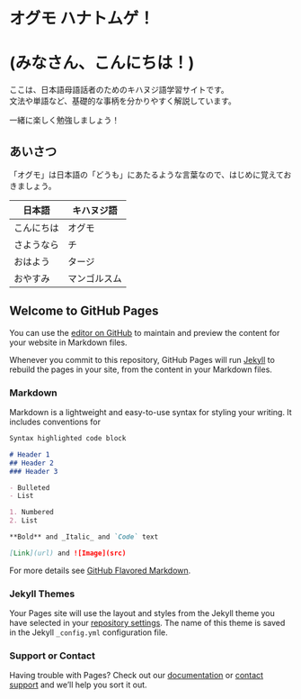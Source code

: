 # オグモ ハナトムゲ！
# (みなさん、こんにちは！)

ここは、日本語母語話者のためのキハヌジ語学習サイトです。  
文法や単語など、基礎的な事柄を分かりやすく解説しています。

一緒に楽しく勉強しましょう！

## あいさつ

「オグモ」は日本語の「どうも」にあたるような言葉なので、はじめに覚えておきましょう。

| 日本語 | キハヌジ語 |
|-------|----------|
| こんにちは | オグモ |
| さようなら | チ |
| おはよう | タージ |
| おやすみ | マンゴルスム |

## Welcome to GitHub Pages

You can use the [editor on GitHub](https://github.com/tily/kihwanujish/edit/gh-pages/index.md) to maintain and preview the content for your website in Markdown files.

Whenever you commit to this repository, GitHub Pages will run [Jekyll](https://jekyllrb.com/) to rebuild the pages in your site, from the content in your Markdown files.

### Markdown

Markdown is a lightweight and easy-to-use syntax for styling your writing. It includes conventions for

```markdown
Syntax highlighted code block

# Header 1
## Header 2
### Header 3

- Bulleted
- List

1. Numbered
2. List

**Bold** and _Italic_ and `Code` text

[Link](url) and ![Image](src)
```

For more details see [GitHub Flavored Markdown](https://guides.github.com/features/mastering-markdown/).

### Jekyll Themes

Your Pages site will use the layout and styles from the Jekyll theme you have selected in your [repository settings](https://github.com/tily/kihwanujish/settings). The name of this theme is saved in the Jekyll `_config.yml` configuration file.

### Support or Contact

Having trouble with Pages? Check out our [documentation](https://help.github.com/categories/github-pages-basics/) or [contact support](https://github.com/contact) and we’ll help you sort it out.
